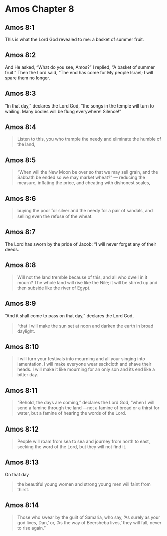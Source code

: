 # Amos Chapter 8

## Amos 8:1

This is what the Lord God revealed to me: a basket of summer fruit.

## Amos 8:2

And He asked, “What do you see, Amos?” I replied, “A basket of summer fruit.” Then the Lord said, “The end has come for My people Israel; I will spare them no longer.

## Amos 8:3

“In that day,” declares the Lord God, “the songs in the temple will turn to wailing. Many bodies will be flung everywhere! Silence!”

## Amos 8:4

> Listen to this, you who trample the needy and eliminate the humble of the land,

## Amos 8:5

> “When will the New Moon be over so that we may sell grain,
> and the Sabbath be ended so we may market wheat?”
> — reducing the measure, inflating the price,
> and cheating with dishonest scales,

## Amos 8:6

> buying the poor for silver
> and the needy for a pair of sandals,
> and selling even the refuse of the wheat.

## Amos 8:7

The Lord has sworn by the pride of Jacob:
“I will never forget any of their deeds.

## Amos 8:8

> Will not the land tremble because of this,
> and all who dwell in it mourn?
> The whole land will rise like the Nile;
> it will be stirred up
> and then subside like the river of Egypt.

## Amos 8:9

“And it shall come to pass on that day,” declares the Lord God,

> “that I will make the sun set at noon
> and darken the earth in broad daylight.

## Amos 8:10

> I will turn your festivals into mourning
> and all your singing into lamentation.
> I will make everyone wear sackcloth and shave their heads.
> I will make it like mourning for an only son
> and its end like a bitter day.

## Amos 8:11

> “Behold, the days are coming,” declares the Lord God,
> “when I will send a famine through the land
> —not a famine of bread or a thirst for water,
> but a famine of hearing the words of the Lord.

## Amos 8:12

> People will roam from sea to sea
> and journey from north to east,
> seeking the word of the Lord,
> but they will not find it.

## Amos 8:13

On that day

> the beautiful young women
> and strong young men will faint from thirst.

## Amos 8:14

> Those who swear by the guilt of Samaria,
> who say, ‘As surely as your god lives, Dan,’
> or, ‘As the way of Beersheba lives,’
> they will fall, never to rise again.”
